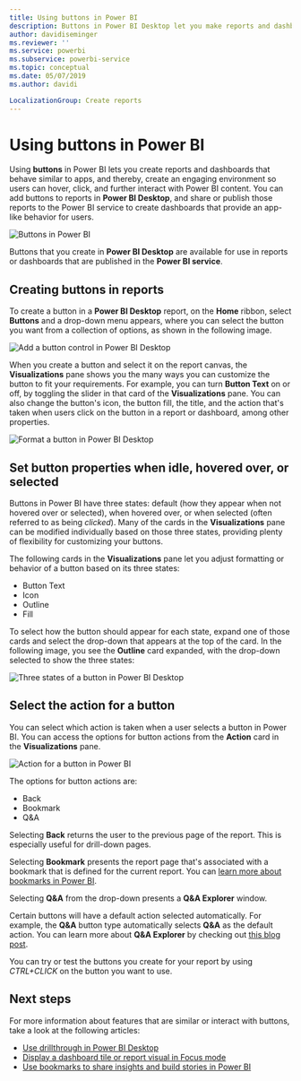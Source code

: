 ```yaml
---
title: Using buttons in Power BI 
description: Buttons in Power BI Desktop let you make reports and dashboards that behave like apps, and deepen engagement with users
author: davidiseminger
ms.reviewer: ''
ms.service: powerbi
ms.subservice: powerbi-service
ms.topic: conceptual
ms.date: 05/07/2019
ms.author: davidi

LocalizationGroup: Create reports
---
```

# Using buttons in Power BI
Using **buttons** in Power BI lets you create reports and dashboards that behave similar to apps, and thereby, create an engaging environment so users can hover, click, and further interact with Power BI content. You can add buttons to reports in **Power BI Desktop**, and share or publish those reports to the Power BI service to create dashboards that provide an app-like behavior for users.

![Buttons in Power BI](media/desktop-buttons/desktop-buttons_01.png)

Buttons that you create in **Power BI Desktop** are available for use in reports or dashboards that are published in the **Power BI service**.

## Creating buttons in reports
To create a button in a **Power BI Desktop** report, on the **Home** ribbon, select **Buttons** and a drop-down menu appears, where you can select the button you want from a collection of options, as shown in the following image. 

![Add a button control in Power BI Desktop](media/desktop-buttons/desktop-buttons_02.png)

When you create a button and select it on the report canvas, the **Visualizations** pane shows you the many ways you can customize the button to fit your requirements. For example, you can turn **Button Text** on or off, by toggling the slider in that card of the **Visualizations** pane. You can also change the button's icon, the button fill, the title, and the action that's taken when users click on the button in a report or dashboard, among other properties.

![Format a button in Power BI Desktop](media/desktop-buttons/desktop-buttons_03.png)

## Set button properties when idle, hovered over, or selected

Buttons in Power BI have three states: default (how they appear when not hovered over or selected), when hovered over, or when selected (often referred to as being *clicked*). Many of the cards in the **Visualizations** pane can be modified individually based on those three states, providing plenty of flexibility for customizing your buttons.

The following cards in the **Visualizations** pane let you adjust formatting or behavior of a button based on its three states:

* Button Text
* Icon
* Outline
* Fill

To select how the button should appear for each state, expand one of those cards and select the drop-down that appears at the top of the card. In the following image, you see the **Outline** card expanded, with the drop-down selected to show the three states:

![Three states of a button in Power BI Desktop](media/desktop-buttons/desktop-buttons_04.png)


## Select the action for a button

You can select which action is taken when a user selects a button in Power BI. You can access the options for button actions from the **Action** card in the **Visualizations** pane.

![Action for a button in Power BI](media/desktop-buttons/desktop-buttons_05.png)

The options for button actions are:

* Back
* Bookmark
* Q&A

Selecting **Back** returns the user to the previous page of the report. This is especially useful for drill-down pages.

Selecting **Bookmark** presents the report page that's associated with a bookmark that is defined for the current report. You can [learn more about bookmarks in Power BI](desktop-bookmarks.md). 

Selecting **Q&A** from the drop-down presents a **Q&A Explorer** window. 

Certain buttons will have a default action selected automatically. For example, the **Q&A** button type automatically selects **Q&A** as the default action. You can learn more about **Q&A Explorer** by checking out [this blog post](https://powerbi.microsoft.com/blog/power-bi-desktop-april-2018-feature-summary/#Q&AExplorer).

You can try or test the buttons you create for your report by using *CTRL+CLICK* on the button you want to use. 

## Next steps
For more information about features that are similar or interact with buttons, take a look at the following articles:

* [Use drillthrough in Power BI Desktop](desktop-drillthrough.md)
* [Display a dashboard tile or report visual in Focus mode](consumer/end-user-focus.md)
* [Use bookmarks to share insights and build stories in Power BI](desktop-bookmarks.md)


